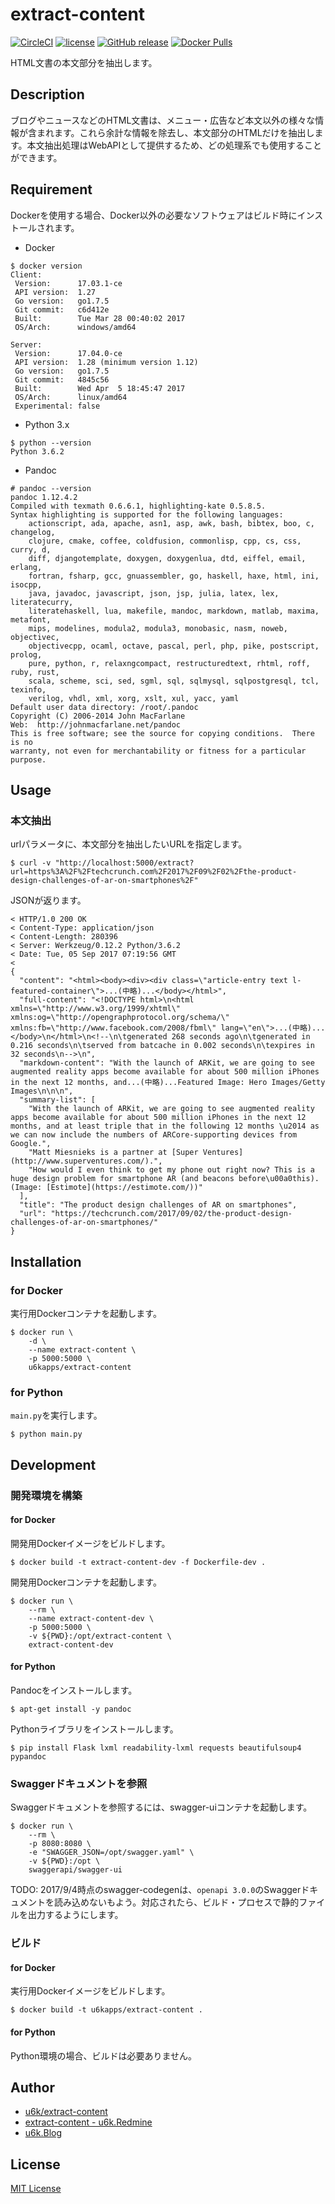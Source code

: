 # extract-content

[![CircleCI](https://img.shields.io/circleci/project/github/u6k/extract-content.svg)](https://circleci.com/gh/u6k/extract-content)
[![license](https://img.shields.io/github/license/u6k/extract-content.svg)](https://github.com/u6k/extract-content/blob/master/LICENSE)
[![GitHub release](https://img.shields.io/github/release/u6k/extract-content.svg)](https://github.com/u6k/extract-content/releases)
[![Docker Pulls](https://img.shields.io/docker/pulls/u6kapps/extract-content.svg)](https://hub.docker.com/r/u6kapps/extract-content/)

HTML文書の本文部分を抽出します。

## Description

ブログやニュースなどのHTML文書は、メニュー・広告など本文以外の様々な情報が含まれます。これら余計な情報を除去し、本文部分のHTMLだけを抽出します。本文抽出処理はWebAPIとして提供するため、どの処理系でも使用することができます。

## Requirement

Dockerを使用する場合、Docker以外の必要なソフトウェアはビルド時にインストールされます。

- Docker

```
$ docker version
Client:
 Version:      17.03.1-ce
 API version:  1.27
 Go version:   go1.7.5
 Git commit:   c6d412e
 Built:        Tue Mar 28 00:40:02 2017
 OS/Arch:      windows/amd64

Server:
 Version:      17.04.0-ce
 API version:  1.28 (minimum version 1.12)
 Go version:   go1.7.5
 Git commit:   4845c56
 Built:        Wed Apr  5 18:45:47 2017
 OS/Arch:      linux/amd64
 Experimental: false
```

- Python 3.x

```
$ python --version
Python 3.6.2
```

- Pandoc

```
# pandoc --version
pandoc 1.12.4.2
Compiled with texmath 0.6.6.1, highlighting-kate 0.5.8.5.
Syntax highlighting is supported for the following languages:
    actionscript, ada, apache, asn1, asp, awk, bash, bibtex, boo, c, changelog,
    clojure, cmake, coffee, coldfusion, commonlisp, cpp, cs, css, curry, d,
    diff, djangotemplate, doxygen, doxygenlua, dtd, eiffel, email, erlang,
    fortran, fsharp, gcc, gnuassembler, go, haskell, haxe, html, ini, isocpp,
    java, javadoc, javascript, json, jsp, julia, latex, lex, literatecurry,
    literatehaskell, lua, makefile, mandoc, markdown, matlab, maxima, metafont,
    mips, modelines, modula2, modula3, monobasic, nasm, noweb, objectivec,
    objectivecpp, ocaml, octave, pascal, perl, php, pike, postscript, prolog,
    pure, python, r, relaxngcompact, restructuredtext, rhtml, roff, ruby, rust,
    scala, scheme, sci, sed, sgml, sql, sqlmysql, sqlpostgresql, tcl, texinfo,
    verilog, vhdl, xml, xorg, xslt, xul, yacc, yaml
Default user data directory: /root/.pandoc
Copyright (C) 2006-2014 John MacFarlane
Web:  http://johnmacfarlane.net/pandoc
This is free software; see the source for copying conditions.  There is no
warranty, not even for merchantability or fitness for a particular purpose.
```

## Usage

### 本文抽出

urlパラメータに、本文部分を抽出したいURLを指定します。

```
$ curl -v "http://localhost:5000/extract?url=https%3A%2F%2Ftechcrunch.com%2F2017%2F09%2F02%2Fthe-product-design-challenges-of-ar-on-smartphones%2F"
```

JSONが返ります。

```
< HTTP/1.0 200 OK
< Content-Type: application/json
< Content-Length: 280396
< Server: Werkzeug/0.12.2 Python/3.6.2
< Date: Tue, 05 Sep 2017 07:19:56 GMT
<
{
  "content": "<html><body><div><div class=\"article-entry text l-featured-container\">...(中略)...</body></html>",
  "full-content": "<!DOCTYPE html>\n<html xmlns=\"http://www.w3.org/1999/xhtml\" xmlns:og=\"http://opengraphprotocol.org/schema/\" xmlns:fb=\"http://www.facebook.com/2008/fbml\" lang=\"en\">...(中略)...</body>\n</html>\n<!--\n\tgenerated 268 seconds ago\n\tgenerated in 0.216 seconds\n\tserved from batcache in 0.002 seconds\n\texpires in 32 seconds\n-->\n",
  "markdown-content": "With the launch of ARKit, we are going to see augmented reality apps become available for about 500 million iPhones in the next 12 months, and...(中略)...Featured Image: Hero Images/Getty Images\n\n\n",
  "summary-list": [
    "With the launch of ARKit, we are going to see augmented reality apps become available for about 500 million iPhones in the next 12 months, and at least triple that in the following 12 months \u2014 as we can now include the numbers of ARCore-supporting devices from Google.",
    "Matt Miesnieks is a partner at [Super Ventures](http://www.superventures.com/).",
    "How would I even think to get my phone out right now? This is a huge design problem for smartphone AR (and beacons before\u00a0this). (Image: [Estimote](https://estimote.com/))"
  ],
  "title": "The product design challenges of AR on smartphones",
  "url": "https://techcrunch.com/2017/09/02/the-product-design-challenges-of-ar-on-smartphones/"
}
```

## Installation

### for Docker

実行用Dockerコンテナを起動します。

```
$ docker run \
    -d \
    --name extract-content \
    -p 5000:5000 \
    u6kapps/extract-content
```

### for Python

`main.py`を実行します。

```
$ python main.py
```

## Development

### 開発環境を構築

#### for Docker

開発用Dockerイメージをビルドします。

```
$ docker build -t extract-content-dev -f Dockerfile-dev .
```

開発用Dockerコンテナを起動します。

```
$ docker run \
    --rm \
    --name extract-content-dev \
    -p 5000:5000 \
    -v ${PWD}:/opt/extract-content \
    extract-content-dev
```

#### for Python

Pandocをインストールします。

```
$ apt-get install -y pandoc
```

Pythonライブラリをインストールします。

```
$ pip install Flask lxml readability-lxml requests beautifulsoup4 pypandoc
```

### Swaggerドキュメントを参照

Swaggerドキュメントを参照するには、swagger-uiコンテナを起動します。

```
$ docker run \
    --rm \
    -p 8080:8080 \
    -e "SWAGGER_JSON=/opt/swagger.yaml" \
    -v ${PWD}:/opt \
    swaggerapi/swagger-ui
```

TODO: 2017/9/4時点のswagger-codegenは、`openapi 3.0.0`のSwaggerドキュメントを読み込めないもよう。対応されたら、ビルド・プロセスで静的ファイルを出力するようにします。

### ビルド

#### for Docker

実行用Dockerイメージをビルドします。

```
$ docker build -t u6kapps/extract-content .
```

#### for Python

Python環境の場合、ビルドは必要ありません。

## Author

- [u6k/extract-content](https://github.com/u6k/extract-content)
- [extract-content - u6k.Redmine](https://redmine.u6k.me/projects/extract-content)
- [u6k.Blog](https://blog.u6k.me/)

## License

[MIT License](https://github.com/u6k/extract-content/blob/master/LICENSE)
